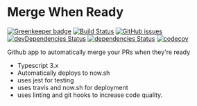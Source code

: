 # Merge When Ready

[![Greenkeeper badge](https://badges.greenkeeper.io/fossapps/MergeWhenReady.svg)](https://greenkeeper.io/)
[![Build Status](https://travis-ci.com/fossapps/MergeWhenReady.svg)](https://travis-ci.com/fossapps/MergeWhenReady)
[![GitHub issues](https://img.shields.io/github/issues/fossapps/MergeWhenReady.svg)](https://github.com/fossapps/MergeWhenReady/issues)
[![devDependencies Status](https://david-dm.org/fossapps/MergeWhenReady/dev-status.svg)](https://david-dm.org/fossapps/MergeWhenReady?type=dev)
[![dependencies Status](https://david-dm.org/fossapps/MergeWhenReady/status.svg)](https://david-dm.org/fossapps/MergeWhenReady)
[![codecov](https://codecov.io/gh/fossapps/MergeWhenReady/branch/master/graph/badge.svg)](https://codecov.io/gh/fossapps/MergeWhenReady)

Github app to automatically merge your PRs when they're ready

- Typescript 3.x
- Automatically deploys to now.sh
- uses jest for testing
- uses travis and now.sh for deployment
- uses linting and git hooks to increase code quality.
